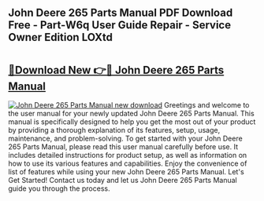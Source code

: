 ## John Deere 265 Parts Manual PDF Download Free - Part-W6q User Guide Repair - Service Owner Edition LOXtd

# <h2><a href="http://bc86439.oget.top/?id=John+Deere+265+Parts+Manual">🔗Download New 👉🔴 John Deere 265 Parts Manual</a></h2>

[![John Deere 265 Parts Manual new download](https://i.imgur.com/5g1atiW.png)](http://bc86439.oget.top/?id=John+Deere+265+Parts+Manual)
Greetings and welcome to the user manual for your newly updated John Deere 265 Parts Manual. This manual is specifically designed to help you get the most out of your product by providing a thorough explanation of its features, setup, usage, maintenance, and problem-solving. To get started with your John Deere 265 Parts Manual, please read this user manual carefully before use. It includes detailed instructions for product setup, as well as information on how to use its various features and capabilities. Enjoy the convenience of list of features while using your new John Deere 265 Parts Manual. Let's Get Started! Contact us today and let us John Deere 265 Parts Manual guide you through the process.
